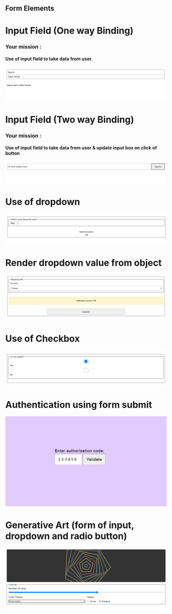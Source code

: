 ## Form Elements

<h1>Input Field (One way Binding) </h1>
<h3>Your mission : </h3>
<h4> Use of input field to take data from user.  </h4>

![alt text](image.png)

<h1>Input Field (Two way Binding)</h1>
<h3>Your mission : </h3>
<h4> Use of input field to take data from user & update input box on click of button  </h4>

![alt text](image-1.png)

<h1>Use of dropdown</h1>

![alt text](image-2.png)

<h1>Render dropdown value from object</h1>

![alt text](image-3.png)

<h1>Use of Checkbox</h1>

![alt text](image-4.png)

<h1>Authentication using form submit</h1>

![alt text](image-5.png)

<h1>Generative Art (form of input, dropdown and radio button)</h1>

![alt text](image-6.png)
